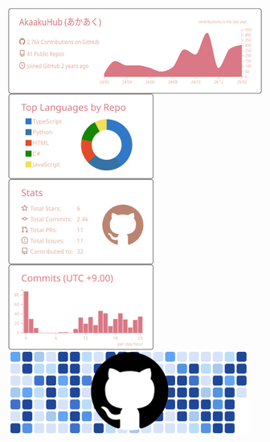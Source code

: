 <div>
  <a href="https://github.com/AkaakuHub">
  <img align="top" height="170px" src="https://raw.githubusercontent.com/AkaakuHub/github-profile-summary-cards/refs/heads/main/profile-summary-card-output/date_night/0-profile-details.svg" />
</a>
<a href="https://github.com/AkaakuHub">
  <img align="top" height="170px" src="https://raw.githubusercontent.com/AkaakuHub/github-profile-summary-cards/refs/heads/main/profile-summary-card-output/date_night/1-repos-per-language.svg" />
</a>
<a href="https://github.com/AkaakuHub">
  <img align="top" height="170px" src="https://raw.githubusercontent.com/AkaakuHub/github-profile-summary-cards/refs/heads/main/profile-summary-card-output/date_night/3-stats.svg" />
</a>
<a href="https://github.com/AkaakuHub">
  <img align="top" height="170px" src="https://raw.githubusercontent.com/AkaakuHub/github-profile-summary-cards/refs/heads/main/profile-summary-card-output/date_night/4-productive-time.svg" />
</a>
<a href="https://github.com/AkaakuHub">
  <img align="top" height="170px" src="https://raw.githubusercontent.com/AkaakuHub/github-grass/refs/heads/main/github-glass.svg" />
</a>
</div>
